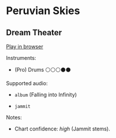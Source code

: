 # Peruvian Skies

## Dream Theater


[Play in browser](http://pages.cs.wisc.edu/~tolly/customs/dream-theater/peruvian-skies)

Instruments:

  * (Pro) Drums ⚪️⚪️⚪️⚫️⚫️

Supported audio:

  * `album` (Falling into Infinity)

  * `jammit`

Notes:

  * Chart confidence: *high* (Jammit stems).


